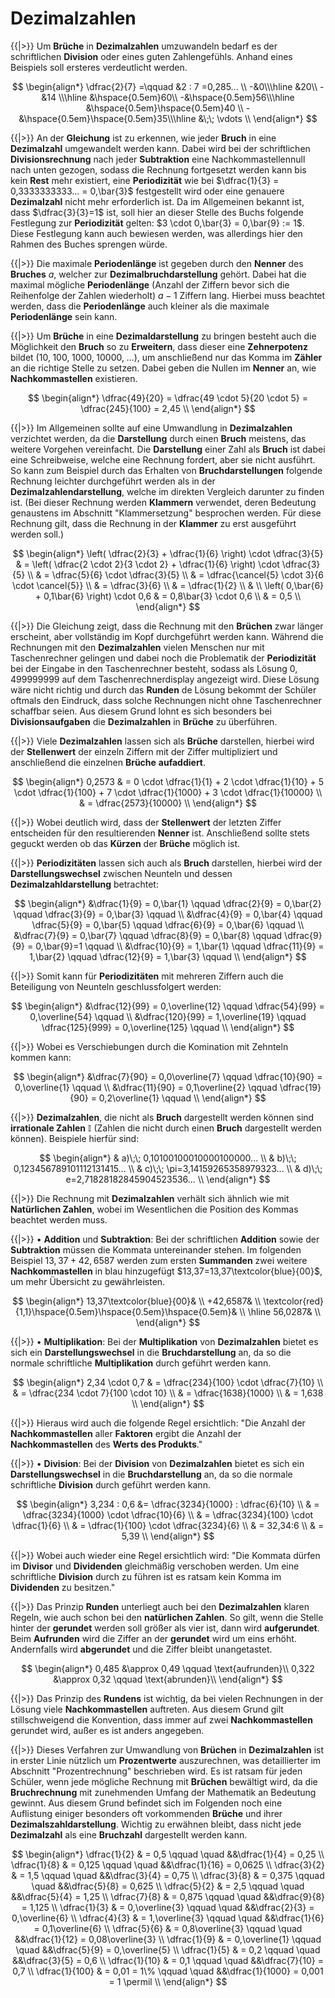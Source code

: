 <!--
version:  0.0.1
language: de
narrator: Deutsch Female

@style
main > *:not(:last-child) {
  margin-bottom: 3rem;
}

input {
    text-align: center;
}

.flex-container {
    display: flex;
    flex-wrap: wrap;
    align-items: stretch;
    gap: 20px;
}

.flex-child {
    flex: 1;
    min-width: 350px;
    margin-right: 20px;
}

@media (max-width: 400px) {
    .flex-child {
        flex: 100%;
        margin-right: 0;
    }
}
@end

formula: \carry   \textcolor{red}{\scriptsize #1}
formula: \digit   \rlap{\carry{#1}}\phantom{#2}#2
formula: \permil  \text{‰}

import: https://raw.githubusercontent.com/LiaTemplates/Tikz-Jax/main/README.md

script: https://cdn.jsdelivr.net/gh/LiaTemplates/Tikz-Jax@main/dist/index.js


tags: Erklärung, Dezimalzahlen

comment: In diesem Abschnitt wird die Dezimalzahlen ausführlich erklärt.

author: Martin Lommatzsch

-->



# Dezimalzahlen






{{|>}} Um **Brüche** in **Dezimalzahlen** umzuwandeln bedarf es der schriftlichen **Division** oder eines guten Zahlengefühls. Anhand eines Beispiels soll ersteres verdeutlicht werden.  


$$
\begin{align*}
\dfrac{2}{7} =\qquad &2 : 7 =0,285... \\
						 -&0\\\hline
							&20\\
							-&14 \\\hline
							&\hspace{0.5em}60\\
							-&\hspace{0.5em}56\\\hline
						&\hspace{0.5em}\hspace{0.5em}40 \\
							-&\hspace{0.5em}\hspace{0.5em}35\\\hline
						&\;\; \vdots \\
\end{align*}
$$


{{|>}} An der **Gleichung** ist zu erkennen, wie jeder **Bruch** in eine **Dezimalzahl** umgewandelt werden kann. Dabei wird bei der schriftlichen **Divisionsrechnung** nach jeder **Subtraktion**  eine Nachkommastellennull nach unten gezogen, sodass die Rechnung fortgesetzt werden kann bis kein **Rest** mehr existiert, eine **Periodizität** wie bei $\dfrac{1}{3} = 0,3333333333... = 0,\bar{3}$ festgestellt wird oder eine genauere **Dezimalzahl** nicht mehr erforderlich ist. Da im Allgemeinen bekannt ist, dass $\dfrac{3}{3}=1$ ist, soll hier an dieser Stelle des Buchs folgende Festlegung zur **Periodizität** gelten: $3 \cdot 0,\bar{3} = 0,\bar{9} := 1$. Diese Festlegung kann auch bewiesen werden, was allerdings hier den Rahmen des Buches sprengen würde. 

{{|>}} Die maximale **Periodenlänge** ist gegeben durch den **Nenner** des **Bruches** $a$, welcher zur **Dezimalbruchdarstellung** gehört. Dabei hat die maximal mögliche **Periodenlänge** (Anzahl der Ziffern bevor sich die Reihenfolge der Zahlen wiederholt) $a-1$ Ziffern lang. Hierbei muss beachtet werden, dass die **Periodenlänge** auch kleiner als die maximale **Periodenlänge** sein kann.  

{{|>}} Um **Brüche** in eine **Dezimaldarstellung** zu bringen besteht auch die Möglichkeit den **Bruch** so zu **Erweitern**, dass dieser eine **Zehnerpotenz** bildet ($10,\; 100,\; 1000,\; 10000,\;...$), um anschließend nur das Komma im **Zähler** an die richtige Stelle zu setzen. Dabei geben die Nullen im **Nenner** an, wie **Nachkommastellen** existieren.


$$
\begin{align*}
\dfrac{49}{20} = \dfrac{49 \cdot 5}{20 \cdot 5} = \dfrac{245}{100} = 2,45 \\
\end{align*}
$$


{{|>}} Im Allgemeinen sollte auf eine Umwandlung in **Dezimalzahlen** verzichtet werden, da die **Darstellung** durch einen **Bruch** meistens, das weitere Vorgehen vereinfacht. Die **Darstellung** einer Zahl als **Bruch** ist dabei eine Schreibweise, welche eine Rechnung fordert, aber sie nicht ausführt. So kann zum Beispiel durch das Erhalten von **Bruchdarstellungen** folgende Rechnung leichter durchgeführt werden als in der **Dezimalzahlendarstellung**, welche im direkten Vergleich darunter zu finden ist. (Bei dieser Rechnung werden **Klammern** verwendet, deren Bedeutung genaustens im Abschnitt "Klammersetzung" besprochen werden. Für diese Rechnung gilt, dass die Rechnung in der **Klammer** zu erst ausgeführt werden soll.) 



$$
\begin{align*}
\left( \dfrac{2}{3} + \dfrac{1}{6} \right) \cdot \dfrac{3}{5} & =  \left( \dfrac{2 \cdot 2}{3 \cdot 2} + \dfrac{1}{6} \right)  \cdot \dfrac{3}{5}  \\
& = \dfrac{5}{6} \cdot \dfrac{3}{5}  \\
& = \dfrac{\cancel{5} \cdot 3}{6 \cdot \cancel{5}}  \\
& = \dfrac{3}{6}  \\
& = \dfrac{1}{2} \\ & \\
\left( 0,\bar{6} + 0,1\bar{6} \right) \cdot 0,6 & = 0,8\bar{3} \cdot 0,6  \\
& = 0,5 \\
\end{align*}
$$


{{|>}} Die Gleichung zeigt, dass die Rechnung mit den **Brüchen** zwar länger erscheint, aber vollständig im Kopf durchgeführt werden kann. Während die Rechnungen mit den **Dezimalzahlen** vielen Menschen nur mit Taschenrechner gelingen und dabei noch die Problematik der **Periodizität** bei der Eingabe in den Taschenrechner besteht, sodass als Lösung $0,499999999$ auf dem Taschenrechnerdisplay angezeigt wird. Diese Lösung wäre nicht richtig und durch das **Runden** de Lösung bekommt der Schüler oftmals den Eindruck, dass solche Rechnungen nicht ohne Taschenrechner schaffbar seien. Aus diesem Grund lohnt es sich besonders bei **Divisionsaufgaben** die **Dezimalzahlen** in **Brüche** zu überführen.





{{|>}} Viele **Dezimalzahlen** lassen sich als **Brüche** darstellen, hierbei wird der **Stellenwert** der einzeln Ziffern mit der Ziffer multipliziert und anschließend die einzelnen **Brüche** **aufaddiert**.



$$
\begin{align*}
0,2573 & = 0 \cdot \dfrac{1}{1} + 2 \cdot \dfrac{1}{10} + 5 \cdot \dfrac{1}{100} + 7 \cdot \dfrac{1}{1000} + 3 \cdot \dfrac{1}{10000} \\
& = \dfrac{2573}{10000} \\
\end{align*}
$$



{{|>}} Wobei deutlich wird, dass der **Stellenwert** der letzten Ziffer entscheiden für den resultierenden **Nenner** ist. Anschließend sollte stets geguckt werden ob das **Kürzen** der **Brüche** möglich ist. 




{{|>}} **Periodizitäten** lassen sich auch als **Bruch** darstellen, hierbei wird der **Darstellungswechsel** zwischen Neunteln und dessen **Dezimalzahldarstellung** betrachtet:




$$
\begin{align*}
&\dfrac{1}{9} = 0,\bar{1}  \qquad 
\dfrac{2}{9} = 0,\bar{2}  \qquad 
\dfrac{3}{9} = 0,\bar{3}  \qquad  \\
&\dfrac{4}{9} = 0,\bar{4}  \qquad 
\dfrac{5}{9} = 0,\bar{5}  \qquad 
\dfrac{6}{9} = 0,\bar{6}  \qquad  \\
&\dfrac{7}{9} = 0,\bar{7}  \qquad 
\dfrac{8}{9} = 0,\bar{8}  \qquad 
\dfrac{9}{9} = 0,\bar{9}=1  \qquad  \\
&\dfrac{10}{9} = 1,\bar{1}  \qquad 
\dfrac{11}{9} = 1,\bar{2}  \qquad 
\dfrac{12}{9} = 1,\bar{3}  \qquad \\
\end{align*}
$$



{{|>}} Somit kann für **Periodizitäten** mit mehreren Ziffern auch die Beteiligung von Neunteln geschlussfolgert werden:



$$
\begin{align*}
&\dfrac{12}{99} = 0,\overline{12}  \qquad  
\dfrac{54}{99} = 0,\overline{54}  \qquad   \\
&\dfrac{120}{99} = 1,\overline{19}  \qquad  
\dfrac{125}{999} = 0,\overline{125}  \qquad  \\
\end{align*}
$$



{{|>}} Wobei es Verschiebungen durch die Komination mit Zehnteln kommen kann:



$$
\begin{align*}
&\dfrac{7}{90} = 0,0\overline{7}  \qquad  
\dfrac{10}{90} = 0,\overline{1}  \qquad   \\
&\dfrac{11}{90} = 0,1\overline{2}  \qquad  
\dfrac{19}{90} = 0,2\overline{1}  \qquad  \\
\end{align*}
$$



{{|>}} **Dezimalzahlen**, die nicht als **Bruch** dargestellt werden können sind **irrationale Zahlen** $\mathbb{I}$ (Zahlen die nicht durch einen **Bruch** dargestellt werden können). Beispiele hierfür sind:



$$
\begin{align*}
& a)\;\; 0,10100100010000100000... \\
& b)\;\; 0,123456789101112131415... \\
& c)\;\; \pi=3,14159265358979323... \\
& d)\;\; e=2,71828182845904523536... \\
\end{align*}
$$


{{|>}} Die Rechnung mit **Dezimalzahlen** verhält sich ähnlich wie mit **Natürlichen Zahlen**, wobei im Wesentlichen die Position des Kommas beachtet werden muss.


{{|>}} • **Addition** und **Subtraktion**: Bei der schriftlichen **Addition** sowie der **Subtraktion** müssen die Kommata untereinander stehen. Im folgenden Beispiel $13,37+42,6587$ werden zum ersten **Summanden** zwei weitere **Nachkommastellen** in blau hinzugefügt $13,37=13,37\textcolor{blue}{00}$, um mehr Übersicht zu gewährleisten.



$$
\begin{align*}
13,37\textcolor{blue}{00}&   \\
+42,6587& \\ 
	\textcolor{red}{1,1}\hspace{0.5em}\hspace{0.5em}\hspace{0.5em}&  \\ \hline
56,0287& \\
\end{align*}
$$


{{|>}} • **Multiplikation**: Bei der **Multiplikation** von **Dezimalzahlen** bietet es sich ein **Darstellungswechsel** in die **Bruchdarstellung** an, da so die normale schriftliche **Multiplikation** durch geführt werden kann. 



$$
\begin{align*}
2,34 \cdot 0,7 & = \dfrac{234}{100} \cdot \dfrac{7}{10} \\ 
& = \dfrac{234 \cdot 7}{100 \cdot 10}  \\ 
& = \dfrac{1638}{1000}  \\ 
& = 1,638 \\
\end{align*}
$$


{{|>}} Hieraus wird auch die folgende Regel ersichtlich: "Die Anzahl der **Nachkommastellen** aller **Faktoren** ergibt die Anzahl der **Nachkommastellen** des **Werts des Produkts**."



{{|>}} • **Division**: Bei der **Division** von **Dezimalzahlen** bietet es sich ein **Darstellungswechsel** in die **Bruchdarstellung** an, da so die normale schriftliche **Division** durch geführt werden kann. 



$$
\begin{align*}
       3,234 : 0,6 &= \dfrac{3234}{1000} : \dfrac{6}{10}  \\ 
& = \dfrac{3234}{1000} \cdot \dfrac{10}{6}  \\ 
& =  \dfrac{3234}{100} \cdot \dfrac{1}{6}  \\ 
& = \dfrac{1}{100} \cdot \dfrac{3234}{6}  \\ 
& = 32,34:6  \\ 
& = 5,39 \\
\end{align*}
$$


{{|>}} Wobei auch wieder eine Regel ersichtlich wird: "Die Kommata dürfen im **Divisor** und **Dividenden** gleichmäßig verschoben werden. Um eine schriftliche **Division** durch zu führen ist es ratsam kein Komma im **Dividenden** zu besitzen."








{{|>}} Das Prinzip **Runden** unterliegt auch bei den **Dezimalzahlen** klaren Regeln, wie auch schon bei den **natürlichen Zahlen**. So gilt, wenn die Stelle hinter der **gerundet** werden soll größer als vier ist, dann wird **aufgerundet**. Beim **Aufrunden** wird die Ziffer an der **gerundet** wird um eins erhöht. Andernfalls wird **abgerundet** und die Ziffer bleibt unangetastet.





$$
\begin{align*}
0,485 &\approx 0,49 \qquad \text{aufrunden}\\
0,322 &\approx 0,32 \qquad \text{abrunden}\\
\end{align*}
$$



{{|>}} Das Prinzip des **Rundens** ist wichtig, da bei vielen Rechnungen in der Lösung viele **Nachkommastellen** auftreten. Aus diesem Grund gilt stillschweigend die Konvention, dass immer auf zwei **Nachkommastellen** gerundet wird, außer es ist anders angegeben.











{{|>}} Dieses Verfahren zur Umwandlung von **Brüchen** in **Dezimalzahlen** ist in erster Linie nützlich um **Prozentwerte** auszurechnen, was detaillierter im Abschnitt "Prozentrechnung" beschrieben wird. Es ist ratsam für jeden Schüler, wenn jede mögliche Rechnung mit **Brüchen** bewältigt wird, da die **Bruchrechnung** mit zunehmenden Umfang der Mathematik an Bedeutung gewinnt. Aus diesem Grund befindet sich im Folgenden noch eine Auflistung einiger besonders oft vorkommenden **Brüche** und ihrer **Dezimalszahldarstellung**. Wichtig zu erwähnen bleibt, dass nicht jede **Dezimalzahl** als eine **Bruchzahl** dargestellt werden kann.




$$
  \begin{align*}
\dfrac{1}{2} & = 0,5 \qquad \quad &&\dfrac{1}{4} = 0,25 \\
\dfrac{1}{8} & = 0,125 \qquad \quad &&\dfrac{1}{16} = 0,0625 \\
\dfrac{3}{2} & = 1,5 \qquad \quad &&\dfrac{3}{4} = 0,75 \\
\dfrac{3}{8} & = 0,375 \qquad \quad &&\dfrac{5}{8} = 0,625 \\
\dfrac{5}{2} & = 2,5 \qquad \quad &&\dfrac{5}{4} = 1,25 \\
\dfrac{7}{8} & = 0,875 \qquad \quad &&\dfrac{9}{8} = 1,125 \\
\dfrac{1}{3} & = 0,\overline{3} \qquad \quad &&\dfrac{2}{3} = 0,\overline{6} \\
\dfrac{4}{3} & = 1,\overline{3} \qquad \quad &&\dfrac{1}{6} = 0,1\overline{6} \\
\dfrac{5}{6} & = 0,8\overline{3}  \qquad \quad  &&\dfrac{1}{12} = 0,08\overline{3} \\
\dfrac{1}{9} & = 0,\overline{1} \qquad \quad &&\dfrac{5}{9} = 0,\overline{5}  \\
\dfrac{1}{5} & = 0,2 \qquad \quad &&\dfrac{3}{5} = 0,6  \\
\dfrac{1}{10} & = 0,1 \qquad \quad &&\dfrac{7}{10} = 0,7 \\
\dfrac{1}{100} & = 0,01 = 1\% \qquad \quad &&\dfrac{1}{1000} = 0,001 = 1 \permil \\
\end{align*}  
$$



